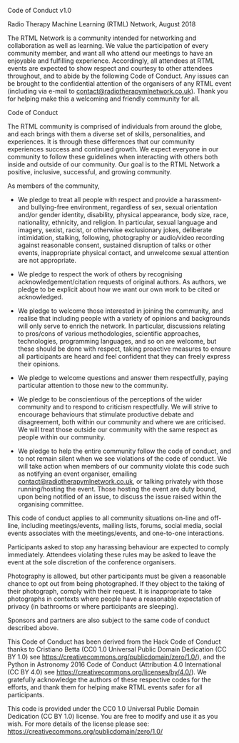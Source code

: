 Code of Conduct v1.0

Radio Therapy Machine Learning (RTML) Network, August 2018

The RTML Network is a community intended for networking and collaboration as well as learning. We value the participation of every community member, and want all who attend our meetings to have an enjoyable and fulfilling experience. Accordingly, all attendees at RTML events are expected to show respect and courtesy to other attendees throughout, and to abide by the following Code of Conduct. Any issues can be brought to the confidential attention of the organisers of any RTML event (including via e-mail to contact@radiotherapymlnetwork.co.uk). Thank you for helping make this a welcoming and friendly community for all.

Code of Conduct

The RTML community is comprised of individuals from around the globe, and each brings with them a diverse set of skills, personalities, and experiences. It is through these differences that our community experiences success and continued growth. We expect everyone in our community to follow these guidelines when interacting with others both inside and outside of our community. Our goal is to the RTML Network a positive, inclusive, successful, and growing community.

As members of the community,

* We pledge to treat all people with respect and provide a harassment- and bullying-free environment, regardless of sex, sexual orientation and/or gender identity, disability, physical appearance, body size, race, nationality, ethnicity, and religion. In particular, sexual language and imagery, sexist, racist, or otherwise exclusionary jokes, deliberate intimidation, stalking, following, photography or audio/video recording against reasonable consent, sustained disruption of talks or other events, inappropriate physical contact, and unwelcome sexual attention are not appropriate.

* We pledge to respect the work of others by recognising acknowledgement/citation requests of original authors. As authors, we pledge to be explicit about how we want our own work to be cited or acknowledged.

* We pledge to welcome those interested in joining the community, and realise that including people with a variety of opinions and backgrounds will only serve to enrich the network. In particular, discussions relating to pros/cons of various methodologies, scientific approaches, technologies, programming languages, and so on are welcome, but these should be done with respect, taking proactive measures to ensure all participants are heard and feel confident that they can freely express their opinions.

* We pledge to welcome questions and answer them respectfully, paying particular attention to those new to the community.

* We pledge to be conscientious of the perceptions of the wider community and to respond to criticism respectfully. We will strive to encourage behaviours that stimulate productive debate and disagreement, both within our community and where we are criticised. We will treat those outside our community with the same respect as people within our community.

* We pledge to help the entire community follow the code of conduct, and to not remain silent when we see violations of the code of conduct. We will take action when members of our community violate this code such as notifying an event organiser, emailing contact@radiotherapymlnetwork.co.uk, or talking privately with those running/hosting the event. Those hosting the event are duty bound, upon being notified of an issue, to discuss the issue raised within the organising committee.

This code of conduct applies to all community situations on-line and off-line, including meetings/events, mailing lists, forums, social media, social events associates with the meetings/events, and one-to-one interactions.

Participants asked to stop any harassing behaviour are expected to comply immediately. Attendees violating these rules may be asked to leave the event at the sole discretion of the conference organisers.

Photography is allowed, but other participants must be given a reasonable chance to opt out from being photographed. If they object to the taking of their photograph, comply with their request. It is inappropriate to take photographs in contexts where people have a reasonable expectation of privacy (in bathrooms or where participants are sleeping).

Sponsors and partners are also subject to the same code of conduct described above.

This Code of Conduct has been derived from the Hack Code of Conduct thanks to Cristiano Betta (CC0 1.0 Universal Public Domain Dedication (CC BY 1.0) see https://creativecommons.org/publicdomain/zero/1.0/), and the Python in Astronomy 2016 Code of Conduct (Attribution 4.0 International (CC BY 4.0) see https://creativecommons.org/licenses/by/4.0/). We gratefully acknowledge the authors of these respective codes for the efforts, and thank them for helping make RTML events safer for all participants.

This code is provided under the CC0 1.0 Universal Public Domain Dedication (CC BY 1.0) license. You are free to modify and use it as you wish. For more details of the license please see: https://creativecommons.org/publicdomain/zero/1.0/
